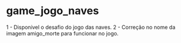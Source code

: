 # game_jogo_naves
1 - Disponivel o desafio do jogo das naves.
2 - Correção no nome da imagem amigo_morte para funcionar no jogo.
